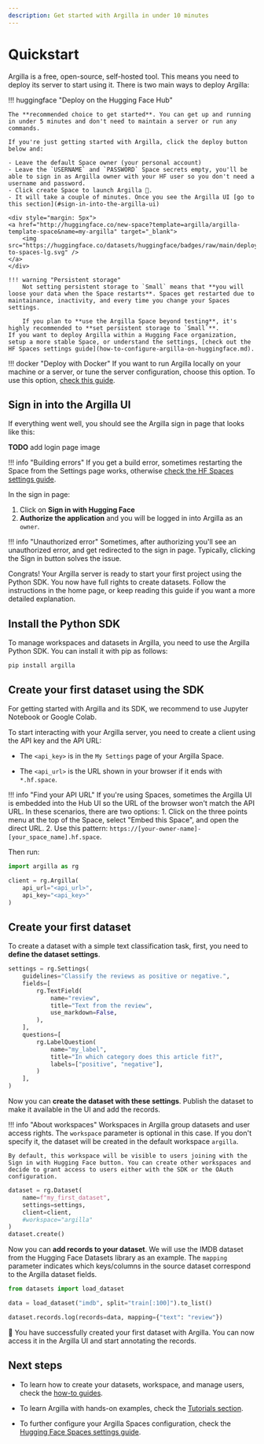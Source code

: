 ```yaml
---
description: Get started with Argilla in under 10 minutes
---
```


# Quickstart

Argilla is a free, open-source, self-hosted tool. This means you need to deploy its server to start using it. There is two main ways to deploy Argilla:

!!! huggingface "Deploy on the Hugging Face Hub"

    The **recommended choice to get started**. You can get up and running in under 5 minutes and don't need to maintain a server or run any commands.

    If you're just getting started with Argilla, click the deploy button below and:

    - Leave the default Space owner (your personal account)
    - Leave the `USERNAME` and `PASSWORD` Space secrets empty, you'll be able to sign in as Argilla owner with your HF user so you don't need a username and password.
    - Click create Space to launch Argilla 🚀.
    - It will take a couple of minutes. Once you see the Argilla UI [go to this section](#sign-in-into-the-argilla-ui)

    <div style="margin: 5px">
	<a href="http://huggingface.co/new-space?template=argilla/argilla-template-space&name=my-argilla" target="_blank">
	    <img src="https://huggingface.co/datasets/huggingface/badges/raw/main/deploy-to-spaces-lg.svg" />
	</a>
    </div>

    !!! warning "Persistent storage"
        Not setting persistent storage to `Small` means that **you will loose your data when the Space restarts**. Spaces get restarted due to maintainance, inactivity, and every time you change your Spaces settings.

        If you plan to **use the Argilla Space beyond testing**, it's highly recommended to **set persistent storage to `Small`**.
    If you want to deploy Argilla within a Hugging Face organization, setup a more stable Space, or understand the settings, [check out the HF Spaces settings guide](how-to-configure-argilla-on-huggingface.md).

!!! docker "Deploy with Docker"
     If you want to run Argilla locally on your machine or a server, or tune the server configuration, choose this option. To use this option, [check this guide](how-to-deploy-argilla-with-docker.md).

## Sign in into the Argilla UI
If everything went well, you should see the Argilla sign in page that looks like this:

**TODO** add login page image

!!! info "Building errors"
    If you get a build error, sometimes restarting the Space from the Settings page works, otherwise [check the HF Spaces settings guide](how-to-configure-argilla-on-huggingface.md).


In the sign in page:

1. Click on **Sign in with Hugging Face**
2. **Authorize the application** and you will be logged in into Argilla as an `owner`.

!!! info "Unauthorized error"
    Sometimes, after authorizing you'll see an unauthorized error, and get redirected to the sign in page. Typically, clicking the Sign in button solves the issue.

Congrats! Your Argilla server is ready to start your first project using the Python SDK. You now have full rights to create datasets. Follow the instructions in the home page, or keep reading this guide if you want a more detailed explanation.

## Install the Python SDK

To manage workspaces and datasets in Argilla, you need to use the Argilla Python SDK. You can install it with pip as follows:

```console
pip install argilla
```

## Create your first dataset using the SDK
For getting started with Argilla and its SDK, we recommend to use Jupyter Notebook or Google Colab.

To start interacting with your Argilla server, you need to create a client using the API key and the API URL:

- The `<api_key>` is in the `My Settings` page of your Argilla Space.

- The `<api_url>` is the URL shown in your browser if it ends with `*.hf.space`.

!!! info "Find your API URL"
    If you're using Spaces, sometimes the Argilla UI is embedded into the Hub UI so the URL of the browser won't match the API URL. In these scenarios, there are two options:
        1. Click on the three points menu at the top of the Space, select "Embed this Space", and open the direct URL.
        2. Use this pattern: `https://[your-owner-name]-[your_space_name].hf.space`.

Then run:

```python
import argilla as rg

client = rg.Argilla(
    api_url="<api_url>",
    api_key="<api_key>"
)
```

## Create your first dataset

To create a dataset with a simple text classification task, first, you need to **define the dataset settings**.

```python
settings = rg.Settings(
    guidelines="Classify the reviews as positive or negative.",
    fields=[
        rg.TextField(
            name="review",
            title="Text from the review",
            use_markdown=False,
        ),
    ],
    questions=[
        rg.LabelQuestion(
            name="my_label",
            title="In which category does this article fit?",
            labels=["positive", "negative"],
        )
    ],
)
```

Now you can **create the dataset with these settings**. Publish the dataset to make it available in the UI and add the records.

!!! info "About workspaces"
    Workspaces in Argilla group datasets and user access rights. The `workspace` parameter is optional in this case. If you don't specify it, the dataset will be created in the default workspace `argilla`.

    By default, this workspace will be visible to users joining with the Sign in with Hugging Face button. You can create other workspaces and decide to grant access to users either with the SDK or the OAuth configuration.

```python
dataset = rg.Dataset(
    name=f"my_first_dataset",
    settings=settings,
    client=client,
    #workspace="argilla"
)
dataset.create()
```

Now you can **add records to your dataset**. We will use the IMDB dataset from the Hugging Face Datasets library as an example. The `mapping` parameter indicates which keys/columns in the source dataset correspond to the Argilla dataset fields.

```python
from datasets import load_dataset

data = load_dataset("imdb", split="train[:100]").to_list()

dataset.records.log(records=data, mapping={"text": "review"})
```

🎉 You have successfully created your first dataset with Argilla. You can now access it in the Argilla UI and start annotating the records.

## Next steps
- To learn how to create your datasets, workspace, and manage users, check the [how-to guides](../how_to_guides/index.md).

- To learn Argilla with hands-on examples, check the [Tutorials section](../tutorials/index.md).

- To further configure your Argilla Spaces configuration, check the [Hugging Face Spaces settings guide](how-to-configure-argilla-on-huggingface.md).
